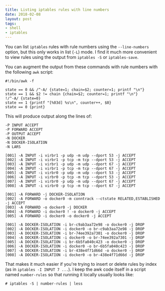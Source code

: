 ```yaml
---
title: Listing iptables rules with line numbers
date: 2018-02-08
layout: post
tags:
- shell
- iptables
---
```


You can list `iptables` rules with rule numbers using the
`--line-numbers` option, but this only works in list (`-L`) mode.  I
find it much more convenient to view rules using the output from
`iptables -S` or `iptables-save`.

You can augment the output from these commands with rule numbers with
the following `awk` script:

    #!/bin/awk -f

    state == 0 && /^-A/ {state=1; chain=$2; counter=1; printf "\n"}
    state == 1 && $2 != chain {chain=$2; counter=1; printf "\n"}
    !/^-A/ {state=0}
    state == 1 {printf "[%03d] %s\n", counter++, $0}
    state == 0 {print}

This will produce output along the lines of:

    -P INPUT ACCEPT
    -P FORWARD ACCEPT
    -P OUTPUT ACCEPT
    -N DOCKER
    -N DOCKER-ISOLATION
    -N LARS

    [001] -A INPUT -i virbr1 -p udp -m udp --dport 53 -j ACCEPT
    [002] -A INPUT -i virbr1 -p tcp -m tcp --dport 53 -j ACCEPT
    [003] -A INPUT -i virbr1 -p udp -m udp --dport 67 -j ACCEPT
    [004] -A INPUT -i virbr1 -p tcp -m tcp --dport 67 -j ACCEPT
    [005] -A INPUT -i virbr0 -p udp -m udp --dport 53 -j ACCEPT
    [006] -A INPUT -i virbr0 -p tcp -m tcp --dport 53 -j ACCEPT
    [007] -A INPUT -i virbr0 -p udp -m udp --dport 67 -j ACCEPT
    [008] -A INPUT -i virbr0 -p tcp -m tcp --dport 67 -j ACCEPT

    [001] -A FORWARD -j DOCKER-ISOLATION
    [002] -A FORWARD -o docker0 -m conntrack --ctstate RELATED,ESTABLISHED -j ACCEPT
    [003] -A FORWARD -o docker0 -j DOCKER
    [004] -A FORWARD -i docker0 ! -o docker0 -j ACCEPT
    [005] -A FORWARD -i docker0 -o docker0 -j ACCEPT

    [001] -A DOCKER-ISOLATION -i br-c9ab3aa72e98 -o docker0 -j DROP
    [002] -A DOCKER-ISOLATION -i docker0 -o br-c9ab3aa72e98 -j DROP
    [003] -A DOCKER-ISOLATION -i br-74ee392a7301 -o docker0 -j DROP
    [004] -A DOCKER-ISOLATION -i docker0 -o br-74ee392a7301 -j DROP
    [005] -A DOCKER-ISOLATION -i br-6b5fa040c423 -o docker0 -j DROP
    [006] -A DOCKER-ISOLATION -i docker0 -o br-6b5fa040c423 -j DROP
    [007] -A DOCKER-ISOLATION -i br-438e4f71d66d -o docker0 -j DROP
    [008] -A DOCKER-ISOLATION -i docker0 -o br-438e4f71d66d -j DROP

That makes it much easier if you're trying to insert or delete rules
by index (as in `iptables -I INPUT 7 ...`).  I keep the awk code itself
in a script named `number-rules` so that running it locally usually
looks like:

    # iptables -S | number-rules | less
